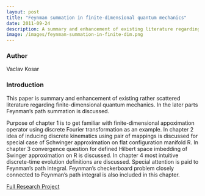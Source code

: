 ```yaml
---
layout: post
title: "Feynman summation in finite-dimensional quantum mechanics"
date: 2011-09-24
description: A summary and enhancement of existing literature regarding finite-dimensional quantum mechanics. In the later parts Feynman’s path summation is discussed.
image: /images/feynman-summation-in-finite-dim.png
---
```


### Author
Vaclav Kosar

### Introduction
This paper is summary and enhancement of existing rather scattered literature regarding finite-dimensional quantum mechanics. In the later parts Feynman’s path summation is discussed.

Purpose of chapter 1 is to get familiar with finite-dimensional appoximation operator using discrete Fourier transformation as an example. In chapter 2 idea of inducing discrete kinematics using pair of mappings is discussed for special case of Schwinger approximation on flat configuration manifold R. In chapter 3 convergence question for defined Hilbert space imbedding of Swinger approximation on R is discussed. In chapter 4 most intuitive discrete-time evolution definitions are discussed. Special attention is paid to Feynman’s path integral. Feynman’s checkerboard problem closely connected to Feynman’s path integral is also included in this chapter.

[Full Research Project](http://physics.fjfi.cvut.cz/publications/mf/2009/Kosar_res.pdf)
